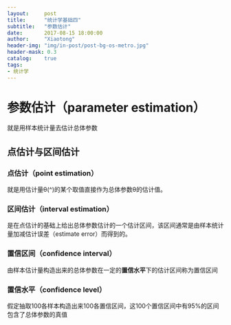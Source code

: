 ```yaml
---
layout:     post
title:      "统计学基础四"
subtitle:   "参数估计"
date:       2017-08-15 18:00:00
author:     "Xiaotong"
header-img: "img/in-post/post-bg-os-metro.jpg"
header-mask: 0.3
catalog:    true
tags:
- 统计学
---
```


# 参数估计（parameter estimation）

就是用样本统计量去估计总体参数

## 点估计与区间估计

### 点估计（point estimation）

就是用估计量θ(^)的某个取值直接作为总体参数θ的估计值。

### 区间估计（interval estimation）

是在点估计的基础上给出总体参数估计的一个估计区间，该区间通常是由样本统计量加减估计误差（estimate error）而得到的。

### 置信区间（confidence interval）

由样本估计量构造出来的总体参数在一定的**置信水平**下的估计区间称为置信区间

### 置信水平（confidence level）

假定抽取100各样本构造出来100各置信区间，这100个置信区间中有95%的区间包含了总体参数的真值